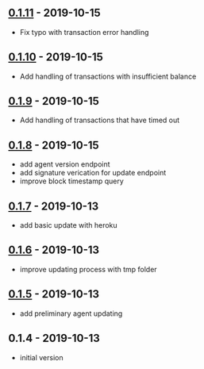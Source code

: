 ## [0.1.11](https://github.com/AtomicLoans/agent/compare/v0.1.10...v0.1.11) - 2019-10-15

- Fix typo with transaction error handling

## [0.1.10](https://github.com/AtomicLoans/agent/compare/v0.1.9...v0.1.10) - 2019-10-15

- Add handling of transactions with insufficient balance

## [0.1.9](https://github.com/AtomicLoans/agent/compare/v0.1.8...v0.1.9) - 2019-10-15

- Add handling of transactions that have timed out

## [0.1.8](https://github.com/AtomicLoans/agent/compare/v0.1.7...v0.1.8) - 2019-10-15

- add agent version endpoint
- add signature verication for update endpoint
- improve block timestamp query

## [0.1.7](https://github.com/AtomicLoans/agent/compare/v0.1.6...v0.1.7) - 2019-10-13

- add basic update with heroku

## [0.1.6](https://github.com/AtomicLoans/agent/compare/v0.1.5...v0.1.6) - 2019-10-13

- improve updating process with tmp folder

## [0.1.5](https://github.com/AtomicLoans/agent/compare/v0.1.4...v0.1.5) - 2019-10-13

- add preliminary agent updating

## 0.1.4 - 2019-10-13

- initial version

